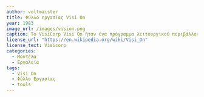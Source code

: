```yaml
---
author: voltmaister
title: Φύλλο εργασίας Visi On
year: 1983
image_url: /images/vision.png
caption: Το VisiCorp Visi On ήταν ένα πρόγραμμα λειτουργικού περιβάλλοντος με γραφική διεπαφή χρήστη για προσωπικούς υπολογιστές συμβατούς με την IBM που έτρεχαν MS-DOS. Αν και το Visi On δεν ήταν ποτέ δημοφιλές, καθώς είχε απότομες ελάχιστες απαιτήσεις συστήματος για την εποχή του, αποτέλεσε σημαντική επιρροή στη μετέπειτα ανάπτυξη των Microsoft Windows. 
license_url: "https://en.wikipedia.org/wiki/Visi_On"
license_text: Visicorp
categories:
  - Μοντέλα
  - Εργαλεία
tags:
  - Visi On
  - Φύλλο Εργασίας
  - tools
---
```


